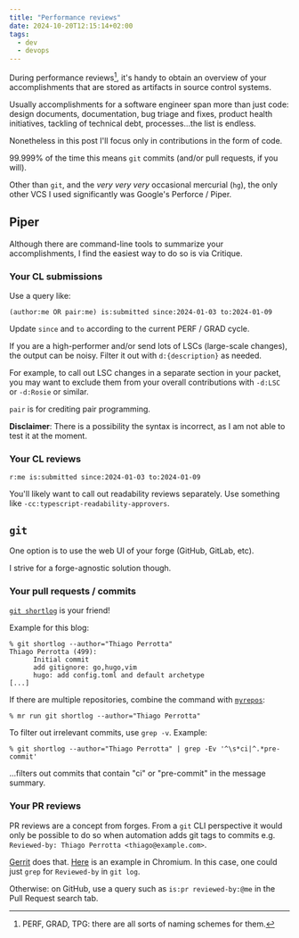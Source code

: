 ```yaml
---
title: "Performance reviews"
date: 2024-10-20T12:15:14+02:00
tags:
  - dev
  - devops
---
```


During performance reviews[^1], it's handy to obtain an overview of your
accomplishments that are stored as artifacts in source control systems.

<!--more-->

Usually accomplishments for a software engineer span more than just code: design
documents, documentation, bug triage and fixes, product health initiatives,
tackling of technical debt, processes...the list is endless.

Nonetheless in this post I'll focus only in contributions in the form of code.

99.999% of the time this means `git` commits (and/or pull requests, if you will).

Other than `git`, and the _very very very_ occasional mercurial (`hg`), the only
other VCS I used significantly was Google's Perforce / Piper.

## Piper

Although there are command-line tools to summarize your accomplishments, I
find the easiest way to do so is via Critique.

### Your CL submissions

Use a query like:

```
(author:me OR pair:me) is:submitted since:2024-01-03 to:2024-01-09
```

Update `since` and `to` according to the current PERF / GRAD cycle.

If you are a high-performer and/or send lots of LSCs (large-scale changes), the
output can be noisy. Filter it out with `d:{description}` as needed.

For example, to call out LSC changes in a separate section in your packet, you
may want to exclude them from your overall contributions with `-d:LSC` or
`-d:Rosie` or similar.

`pair` is for crediting pair programming.

**Disclaimer**: There is a possibility the syntax is incorrect, as I am not able
to test it at the moment.

### Your CL reviews

```
r:me is:submitted since:2024-01-03 to:2024-01-09
```

You'll likely want to call out readability reviews separately. Use something
like `-cc:typescript-readability-approvers`.

## `git`

One option is to use the web UI of your forge (GitHub, GitLab, etc).

I strive for a forge-agnostic solution though.

### Your pull requests / commits

[`git shortlog`](https://git-scm.com/docs/git-shortlog) is your friend!

Example for this blog:

```shell
% git shortlog --author="Thiago Perrotta"
Thiago Perrotta (499):
      Initial commit
      add gitignore: go,hugo,vim
      hugo: add config.toml and default archetype
[...]
```

If there are multiple repositories, combine the command with [`myrepos`](https://myrepos.branchable.com/):

```shell
% mr run git shortlog --author="Thiago Perrotta"
```

To filter out irrelevant commits, use `grep -v`. Example:

```shell
% git shortlog --author="Thiago Perrotta" | grep -Ev '^\s*ci|^.*pre-commit'
```

...filters out commits that contain "ci" or "pre-commit" in the message summary.

### Your PR reviews

PR reviews are a concept from forges. From a `git` CLI perspective it would only
be possible to do so when automation adds git tags to commits e.g. `Reviewed-by:
Thiago Perrotta <thiago@example.com>`.

[Gerrit](https://www.gerritcodereview.com/) does that.
[Here](https://chromium-review.googlesource.com/c/chromium/src/+/5012895) is an
example in Chromium. In this case, one could just `grep` for `Reviewed-by` in
`git log`.

Otherwise: on GitHub, use a query such as `is:pr reviewed-by:@me` in the Pull
Request search tab.

[^1]: PERF, GRAD, TPG: there are all sorts of naming schemes for them.
